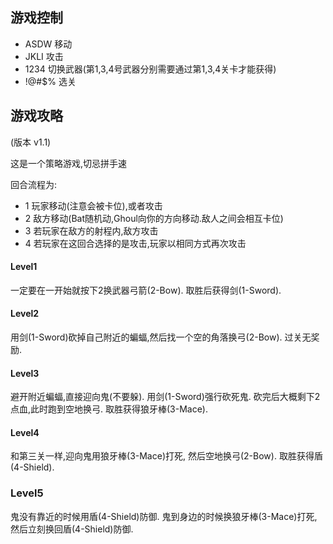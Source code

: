 
## 游戏控制

- ASDW 移动
- JKLI 攻击
- 1234 切换武器(第1,3,4号武器分别需要通过第1,3,4关卡才能获得)
- !@#$% 选关


## 游戏攻略

(版本 v1.1)

这是一个策略游戏,切忌拼手速

回合流程为:

- 1 玩家移动(注意会被卡位),或者攻击
- 2 敌方移动(Bat随机动,Ghoul向你的方向移动.敌人之间会相互卡位)
- 3 若玩家在敌方的射程内,敌方攻击
- 4 若玩家在这回合选择的是攻击,玩家以相同方式再次攻击

#### Level1
一定要在一开始就按下2换武器弓箭(2-Bow). 取胜后获得剑(1-Sword).

#### Level2
用剑(1-Sword)砍掉自己附近的蝙蝠,然后找一个空的角落换弓(2-Bow). 过关无奖励.

#### Level3
避开附近蝙蝠,直接迎向鬼(不要躲). 用剑(1-Sword)强行砍死鬼. 砍完后大概剩下2点血,此时跑到空地换弓. 取胜获得狼牙棒(3-Mace).

#### Level4
和第三关一样,迎向鬼用狼牙棒(3-Mace)打死, 然后空地换弓(2-Bow). 取胜获得盾(4-Shield).

### Level5
鬼没有靠近的时候用盾(4-Shield)防御. 鬼到身边的时候换狼牙棒(3-Mace)打死,然后立刻换回盾(4-Shield)防御.